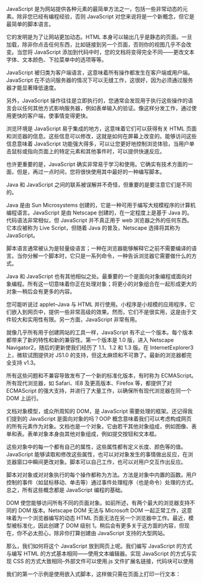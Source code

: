 JavaScript 是为网站提供各种元素的最简单方法之一，包括一些非常动态的元素。除非您已经有编程经验，否则 JavaScript 对您来说将是一个新概念，但它是最简单的脚本语言。

它的发明是为了让网站更加动态。HTML 本身可以输出几乎是静态的页面。一旦加载，除非你点击任何东西，比如链接到另一个页面，否则你的视图几乎不会改变。当您将 JavaScript 添加到代码中时，您的文档将变得完全不同——更改文本字体、文本颜色、下拉菜单中的选项等等。

JavaScript 被归类为客户端语言，这意味着所有操作都发生在客户端或用户端。JavaScript 在不访问服务器的情况下可以无缝工作，这很好，因为必须通过服务器才能显著降低速度。

另外，JavaScript 操作往往是立即执行的，您通常会发现用于执行这些操作的语言会以任何其他方式影响服务器，例如表单输入的验证。像这样分发工作，通过使用更快的客户端，使事情变得更快。

浏览环境是 JavaScript 易于集成的地方，这意味着它们可以获得有关 HTML 页面和浏览器的信息。这些信息可以修改，这就是如何在屏幕上改变的。能够访问这些信息意味着 JavaScript 功能强大得多，可以让您更好地控制浏览体验，当用户单击鼠标或指向页面上的特定元素和其他事件时，可以提供快速反应。

也许更重要的是，JavaScript 确实非常易于学习和使用。它确实有技术方面的一面，但是，再过一点时间，您将很快使用其中最好的一种编写脚本。

Java 和 JavaScript 之间的联系被误解并不奇怪，但重要的是要注意它们是不同的。

Java 是由 Sun Microsystems 创建的，它是一种可用于编写大规模程序的计算机编程语言。JavaScript 是由 Netscape 创建的，在一定程度上是基于 Java 的。代码语法非常相似，但 JavaScript 并不真正用于 web 浏览器之外的任何东西。它本应被称为 Live Script，但随着 Java 的普及，Netscape 选择将其称为 JavaScript。

脚本语言通常被认为是轻量级语言；一种在浏览器能够解释它之前不需要编译的语言。当你分解一个脚本时，它只是一系列命令，一种告诉浏览器它需要做什么的方式。

Java 和 JavaScript 也有其他相似之处。最重要的一个是面向对象编程或面向对象编程。所有这一切意味着你正在处理对象；将更小的对象组合在一起形成更大的对象—稍后会有更多的内容。

您可能听说过 applet–Java 与 HTML 并行使用。小程序是小规模的应用程序，它们嵌入到网页中，提供一些非常高级的效果。然而，它们不是很实用，这是由于文件较大和实用性有限。另一方面，JavaScript 非常有用。

就像几乎所有用于创建网站的工具一样，JavaScript 有不止一个版本。每个版本都带来了新的特性和新的兼容性。第一个版本是 1.0 版，进入 Netscape Navigator2，随后的更新使我们经历了 1.1、1.2 和 1.3 版。在 InternetExplorer3 上，微软试图提供对 JS1.0 的支持，但这太麻烦和不可靠了。最新的浏览器都完全支持 v1.3。

所有这些问题和不兼容导致发布了一个新的标准化版本，有时称为 ECMAScript。所有现代浏览器，如 Safari、IE8 及更高版本、Firefox 等，都提供了对 ECMAScript 的强大支持，并进行了大量工作，以确保所有现代浏览器在同一个 DOM 上运行。

文档对象模型，或众所周知的 DOM，是 JavaScript 需要处理的框架。还记得我们提到的 JavaScript 是面向对象的吗？OOP 概念意味着我们可以考虑构成网页的所有元素作为对象。文档也是一个对象，它由若干其他对象组成，例如图像、表单和表。表单对象本身由其他对象组成，例如提交按钮和文本框。

这些对象中的每一个都有自己的属性，这些属性都有定义长度、颜色等的值。JavaScript 能够读取和修改这些属性，也可以对对象发生的事情做出反应，在浏览器窗口中瞬间更改对象。脚本可以自己工作，也可以对用户交互作出反应。

脚本对对象或对对象执行的每个操作都称为方法。方法是对象中内置的函数。用户控制的事件（如鼠标移动、单击等）通过事件处理程序（也是命令）处理的方式。总之，所有这些概念都是 JavaScript 编程的基础。

DOM 使您能够访问所有不同的页面对象。如前所述，有两个最大的浏览器支持不同的 DOM 版本。Netscape DOM 无法与 Microsoft DOM 一起正常工作，这意味着为一个浏览器编写的动态 HTML 页面无法在另一个浏览器中工作。最近，模型被标准化，因此创建了 DOM 级别 1。稍后会有更多关于这方面的内容，但现在，你不必太担心，除非你打算创建由 JavaScript 支持的大型网站。

那么，我们如何将这个 JavaScript 放到网页上呢。我们编写 JavaScript 的方式与编写 HTML 的方式基本相同——使用文本编辑器。实现 JavaScript 的方式与实现 CSS 的方式大致相同–外部文件可以使用.js 文件扩展名链接，代码块可以使用

我们的第一个示例是使用嵌入式脚本，这样做只需在页面上打印一行文本：